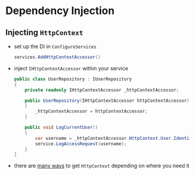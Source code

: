 # Dependency Injection

## Injecting `HttpContext`
- set up the DI in `ConfigureServices`
    ```cs
    services.AddHttpContextAccessor()
    ```
- inject `IHttpContextAccessor` within your service
    ```cs
    public class UserRepository : IUserRepository
    {
        private readonly IHttpContextAccessor _httpContextAccessor;

        public UserRepository(IHttpContextAccessor httpContextAccessor)
        {
            _httpContextAccessor = httpContextAccessor;
        }

        public void LogCurrentUser()
        {
            var username = _httpContextAccessor.HttpContext.User.Identity.Name;
            service.LogAccessRequest(username);
        }
    }
    ```
- there are [many ways](https://docs.microsoft.com/en-us/aspnet/core/fundamentals/http-context?view=aspnetcore-5.0) to get `HttpContext` depending on where you need it